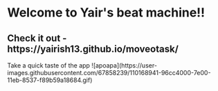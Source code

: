 <h1>Welcome to Yair's beat machine!!</h1>
<h2>Check it out - https://yairish13.github.io/moveotask/</h2>
Take a quick taste of the app
![apoapa](https://user-images.githubusercontent.com/67858239/110168941-96cc4000-7e00-11eb-8537-f89b59a18684.gif)
